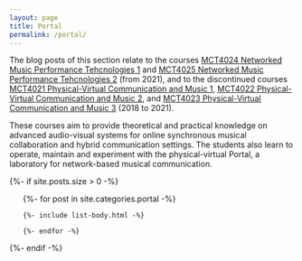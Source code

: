 ```yaml
---
layout: page
title: Portal
permalink: /portal/
---
```


The blog posts of this section relate to the courses [MCT4024 Networked Music Performance Tehcnologies 1](https://www.uio.no/studier/emner/hf/imv/MCT4024) and [MCT4025 Networked Music Performance Tehcnologies 2](https://www.uio.no/studier/emner/hf/imv/MCT4025/) (from 2021), and to the discontinued courses [MCT4021 Physical-Virtual Communication and Music 1](https://www.uio.no/studier/emner/hf/imv/MCT4021/), [MCT4022 Physical-Virtual Communication and Music 2](https://www.uio.no/studier/emner/hf/imv/MCT4022/), and [MCT4023 Physical-Virtual Communication and Music 3](https://www.uio.no/studier/emner/hf/imv/MCT4023/) (2018 to 2021).

These courses aim to provide theoretical and practical knowledge on advanced audio-visual systems for online synchronous musical collaboration and hybrid communication settings. The students also learn to operate, maintain and experiment with the physical-virtual Portal, a laboratory for network-based musical communication.

{%- if site.posts.size > 0 -%}

  <!-- <h2 class="post-list-heading">{{ page.list_title | default: "Posts" }}</h2> -->
  <ul class="post-list">
    {%- for post in site.categories.portal -%}

    {%- include list-body.html -%}

    {%- endfor -%}

  </ul>
  {%- endif -%}
